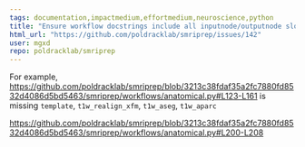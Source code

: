 ```yaml
---
tags: documentation,impactmedium,effortmedium,neuroscience,python
title: "Ensure workflow docstrings include all inputnode/outputnode slots"
html_url: "https://github.com/poldracklab/smriprep/issues/142"
user: mgxd
repo: poldracklab/smriprep
---
```


For example, https://github.com/poldracklab/smriprep/blob/3213c38fdaf35a2fc7880fd8532d4086d5bd5463/smriprep/workflows/anatomical.py#L123-L161
is missing `template`, `t1w_realign_xfm`, `t1w_aseg`, `t1w_aparc`

https://github.com/poldracklab/smriprep/blob/3213c38fdaf35a2fc7880fd8532d4086d5bd5463/smriprep/workflows/anatomical.py#L200-L208